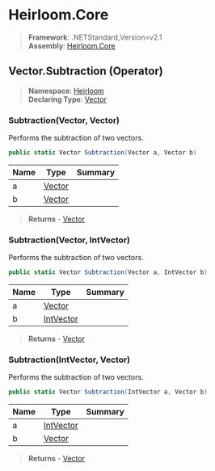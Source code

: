 # Heirloom.Core

> **Framework**: .NETStandard,Version=v2.1  
> **Assembly**: [Heirloom.Core][0]

## Vector.Subtraction (Operator)

> **Namespace**: [Heirloom][0]  
> **Declaring Type**: [Vector][1]

### Subtraction(Vector, Vector)

Performs the subtraction of two vectors.

```cs
public static Vector Subtraction(Vector a, Vector b)
```

| Name | Type        | Summary |
|------|-------------|---------|
| a    | [Vector][1] |         |
| b    | [Vector][1] |         |

> **Returns** - [Vector][1]

### Subtraction(Vector, IntVector)

Performs the subtraction of two vectors.

```cs
public static Vector Subtraction(Vector a, IntVector b)
```

| Name | Type           | Summary |
|------|----------------|---------|
| a    | [Vector][1]    |         |
| b    | [IntVector][2] |         |

> **Returns** - [Vector][1]

### Subtraction(IntVector, Vector)

Performs the subtraction of two vectors.

```cs
public static Vector Subtraction(IntVector a, Vector b)
```

| Name | Type           | Summary |
|------|----------------|---------|
| a    | [IntVector][2] |         |
| b    | [Vector][1]    |         |

> **Returns** - [Vector][1]

[0]: ../../../Heirloom.Core.md
[1]: ../Vector.md
[2]: ../IntVector.md
